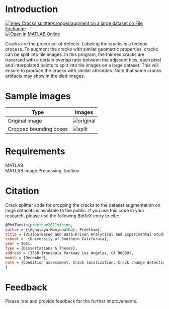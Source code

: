 # Introduction
[![View Cracks splitter/cropper/augment on a large dataset on File Exchange](https://www.mathworks.com/matlabcentral/images/matlab-file-exchange.svg)](https://www.mathworks.com/matlabcentral/fileexchange/105785-cracks-splitter-cropper-augment-on-a-large-dataset) [![Open in MATLAB Online](https://www.mathworks.com/images/responsive/global/open-in-matlab-online.svg)](https://matlab.mathworks.com/open/github/v1?repo=preethamam/CracksSplitterCropper-Dataset)

Cracks are the precursor of defects. Labeling the cracks is a tedious process. To augment the cracks with similar geometric properties, cracks can be split into tile images. In this program, the thinned cracks are traversed with a certain overlap ratio between the adjacent tiles, each pixel and interpolated points to split into tile images on a large dataset. This will ensure to produce the cracks with similar attributes. Note that some cracks artifacts may show in the tiled images.

# Sample images
| Type | Images |
| --- | --- |
| Original image | ![original](https://user-images.githubusercontent.com/28588878/151207556-9e7886d3-9c62-439e-8e5d-5c3fe6bf48e4.png) |
| Cropped bounding boxes | ![split](https://user-images.githubusercontent.com/28588878/151207592-6825ac5d-1ead-4a36-8242-dcd32629e282.png) |

# Requirements
MATLAB <br />
MATLAB Image Processing Toolbox <br />

# Citation
Crack splitter code for cropping the cracks to the dataset augmentation on large datasets is available to the public. If you use this code in your research, please use the following BibTeX entry to cite:
```bibtex
@PhdThesis{preetham2021vision,
author = {{Aghalaya Manjunatha}, Preetham},
title = {Vision-Based and Data-Driven Analytical and Experimental Studies into Condition Assessment and Change Detection of Evolving Civil, Mechanical and Aerospace Infrastructures},
school =  {University of Southern California},
year = 2021,
type = {Dissertations & Theses},
address = {3550 Trousdale Parkway Los Angeles, CA 90089},
month = {December},
note = {Condition assessment, Crack localization, Crack change detection, Synthetic crack generation, Sewer pipe condition assessment, Mechanical systems defect detection and quantification}
}
```

# Feedback
Please rate and provide feedback for the further improvements.
